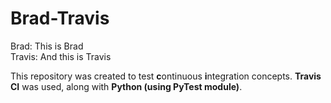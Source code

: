 # Brad-Travis
Brad: This is Brad  
Travis: And this is Travis

This repository was created to test <b>c</b>ontinuous <b>i</b>ntegration concepts. <b>Travis CI</b> was used, along with <b>Python (using PyTest module)</b>.
